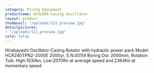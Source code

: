```yaml
---
category: Piling Equipment
productname: HCR2000-Casing Oscillator
layout: product
thumbnail: "/uploads/111_preview.jpg"
detailpictures:
- "/uploads/111_preview.jpg"
sold: false
---
```


Hirabayashi Oscillator-Casing Rotator with&nbsp;hydraulic&nbsp;power pack
Model: HCR240TPN2-2000E
2000yr, S.N.00114
Boring Dia:&nbsp;2000mm, Rotation Tulk: High:1030kn,
Low:2070Kn at average speed and 2364Kn at momentary speed


